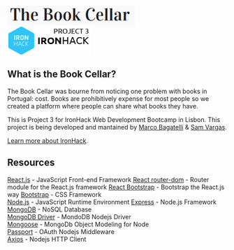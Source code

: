 <p>
  <a href="https://book-cellar.herokuapp.com/">
	  <img src="https://raw.githubusercontent.com/mbagatelli/project-books/master/starter-code/readme-logo.png" alt="The Book Cellar"><br />
    <img src="https://raw.githubusercontent.com/mbagatelli/project-books/master/starter-code/readme-project3.png" alt="IronHack Project 3: By Marco Bagatelli & Sam Vargas">
  </a>
</p>

## What is the Book Cellar?

The Book Cellar was bourne from noticing one problem with books in Portugal: cost. Books are prohibitively expense for most people so we created a platform where people can share what books they have.

This is Project 3 for IronHack Web Development Bootcamp in Lisbon. This project is being developed and mantained by [Marco Bagatelli](https://github.com/mbagatelli) & [Sam Vargas](https://github.com/svargas-dev).

[Learn more about IronHack](https://www.ironhack.com/en).


## Resources
[React.js](https://reactjs.org/) - JavaScript Front-end Framework
[React router-dom](https://www.npmjs.com/package/react-router-dom) - Router module for the React.js framework
[React Bootstrap](https://www.npmjs.com/package/react-bootstrap) - Bootstrap the React.js way
[Bootstrap](https://getbootstrap.com/) - CSS Framework  
[Node.js](https://nodejs.org/) - JavaScript Runtime Environment
[Express](https://expressjs.com/) - Node.js Framework
[MongoDB](https://docs.mongodb.com/) - NoSQL Database  
[MongoDB Driver](https://mongodb.github.io/node-mongodb-native/) - MondoDB Nodejs Driver  
[Mongoose](https://mongoosejs.com/) - MongoDb Object Modeling for Node  
[Passport](https://date-fns.org/) - OAuth Nodejs Middleware  
[Axios](https://github.com/axios/axios) - Nodejs HTTP Client
